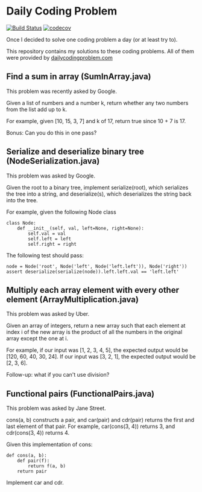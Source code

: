# Daily Coding Problem

[![Build Status](https://travis-ci.com/kaliy/daily-coding-problem.svg?branch=master)](https://travis-ci.com/kaliy/daily-coding-problem)
[![codecov](https://codecov.io/gh/kaliy/daily-coding-problem/branch/master/graph/badge.svg)](https://codecov.io/gh/kaliy/daily-coding-problem)

Once I decided to solve one coding problem a day (or at least try to).

This repository contains my solutions to these coding problems. All of them were provided by [dailycodingproblem.com](https://www.dailycodingproblem.com)

## Find a sum in array (SumInArray.java)

This problem was recently asked by Google.

Given a list of numbers and a number k, return whether any two numbers from the list add up to k.

For example, given [10, 15, 3, 7] and k of 17, return true since 10 + 7 is 17.

Bonus: Can you do this in one pass?

## Serialize and deserialize binary tree (NodeSerialization.java)

This problem was asked by Google.

Given the root to a binary tree, implement serialize(root), which serializes the tree into a string, and deserialize(s), which deserializes the string back into the tree.

For example, given the following Node class

~~~~
class Node:
    def __init__(self, val, left=None, right=None):
        self.val = val
        self.left = left
        self.right = right
~~~~
        
The following test should pass:

~~~~
node = Node('root', Node('left', Node('left.left')), Node('right'))
assert deserialize(serialize(node)).left.left.val == 'left.left'
~~~~

## Multiply each array element with every other element (ArrayMultiplication.java)

This problem was asked by Uber.

Given an array of integers, return a new array such that each element at index i of the new array is the product of all the numbers in the original array except the one at i.

For example, if our input was [1, 2, 3, 4, 5], the expected output would be [120, 60, 40, 30, 24]. If our input was [3, 2, 1], the expected output would be [2, 3, 6].

Follow-up: what if you can't use division?

## Functional pairs (FunctionalPairs.java)

This problem was asked by Jane Street.

cons(a, b) constructs a pair, and car(pair) and cdr(pair) returns the first and last element of that pair. For example, car(cons(3, 4)) returns 3, and cdr(cons(3, 4)) returns 4.

Given this implementation of cons:

~~~~
def cons(a, b):
    def pair(f):
        return f(a, b)
    return pair
~~~~

Implement car and cdr.

